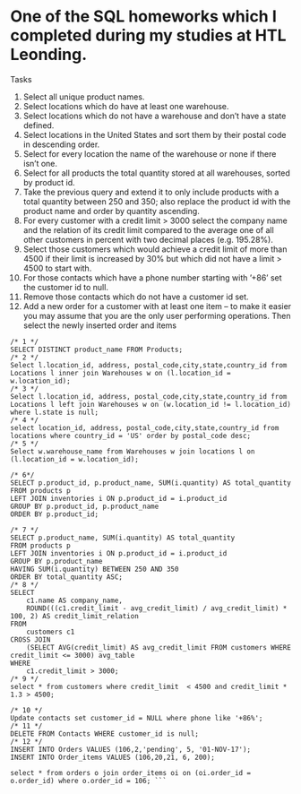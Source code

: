 # One of the SQL homeworks which I completed during my studies at HTL Leonding.

Tasks
1. Select all unique product names.
2. Select locations which do have at least one warehouse.
3. Select locations which do not have a warehouse and don’t have a state defined.
4. Select locations in the United States and sort them by their postal code in descending order.
5. Select for every location the name of the warehouse or none if there isn’t one.
6. Select for all products the total quantity stored at all warehouses, sorted by product id.
7. Take the previous query and extend it to only include products with a total quantity between
250 and 350; also replace the product id with the product name and order by quantity
ascending.
8. For every customer with a credit limit > 3000 select the company name and the relation
of its credit limit compared to the average one of all other customers in percent with two
decimal places (e.g. 195.28%).
9. Select those customers which would achieve a credit limit of more than 4500 if their limit
is increased by 30% but which did not have a limit > 4500 to start with.
10. For those contacts which have a phone number starting with ’+86’ set the customer id to
null.
11. Remove those contacts which do not have a customer id set.
12. Add a new order for a customer with at least one item – to make it easier you may assume
that you are the only user performing operations. Then select the newly inserted order and
items

```
/* 1 */ 
SELECT DISTINCT product_name FROM Products;
/* 2 */ 
Select l.location_id, address, postal_code,city,state,country_id from Locations l inner join Warehouses w on (l.location_id = w.location_id);
/* 3 */ 
Select l.location_id, address, postal_code,city,state,country_id from Locations l left join Warehouses w on (w.location_id != l.location_id) where l.state is null;
/* 4 */ 
select location_id, address, postal_code,city,state,country_id from locations where country_id = 'US' order by postal_code desc;
/* 5 */ 
Select w.warehouse_name from Warehouses w join locations l on (l.location_id = w.location_id);

/* 6*/ 
SELECT p.product_id, p.product_name, SUM(i.quantity) AS total_quantity
FROM products p
LEFT JOIN inventories i ON p.product_id = i.product_id
GROUP BY p.product_id, p.product_name
ORDER BY p.product_id;

/* 7 */ 
SELECT p.product_name, SUM(i.quantity) AS total_quantity
FROM products p
LEFT JOIN inventories i ON p.product_id = i.product_id
GROUP BY p.product_name
HAVING SUM(i.quantity) BETWEEN 250 AND 350
ORDER BY total_quantity ASC;
/* 8 */
SELECT 
    c1.name AS company_name,
    ROUND(((c1.credit_limit - avg_credit_limit) / avg_credit_limit) * 100, 2) AS credit_limit_relation
FROM
    customers c1
CROSS JOIN
    (SELECT AVG(credit_limit) AS avg_credit_limit FROM customers WHERE credit_limit <= 3000) avg_table
WHERE
    c1.credit_limit > 3000;
/* 9 */ 
select * from customers where credit_limit  < 4500 and credit_limit * 1.3 > 4500; 

/* 10 */ 
Update contacts set customer_id = NULL where phone like '+86%';
/* 11 */ 
DELETE FROM Contacts WHERE customer_id is null;
/* 12 */ 
INSERT INTO Orders VALUES (106,2,'pending', 5, '01-NOV-17');
INSERT INTO Order_items VALUES (106,20,21, 6, 200);

select * from orders o join order_items oi on (oi.order_id = o.order_id) where o.order_id = 106; ```
